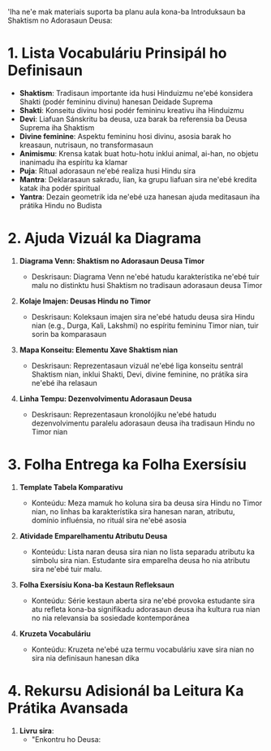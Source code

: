 'Iha ne'e mak materiais suporta ba planu aula kona-ba Introduksaun ba Shaktism no Adorasaun Deusa:

# 1. Lista Vocabuláriu Prinsipál ho Definisaun

- **Shaktism**: Tradisaun importante ida husi Hinduizmu ne'ebé konsidera Shakti (podér femininu divinu) hanesan Deidade Suprema
- **Shakti**: Konseitu divinu hosi podér femininu kreativu iha Hinduizmu
- **Devi**: Liafuan Sánskritu ba deusa, uza barak ba referensia ba Deusa Suprema iha Shaktism
- **Divine feminine**: Aspektu femininu hosi divinu, asosia barak ho kreasaun, nutrisaun, no transformasaun
- **Animismu**: Krensa katak buat hotu-hotu inklui animal, ai-han, no objetu inanimadu iha espíritu ka klamar
- **Puja**: Ritual adorasaun ne'ebé realiza husi Hindu sira
- **Mantra**: Deklarasaun sakradu, lian, ka grupu liafuan sira ne'ebé kredita katak iha podér spiritual
- **Yantra**: Dezain geometrik ida ne'ebé uza hanesan ajuda meditasaun iha prátika Hindu no Budista

# 2. Ajuda Vizuál ka Diagrama

1. **Diagrama Venn: Shaktism no Adorasaun Deusa Timor**
   - Deskrisaun: Diagrama Venn ne'ebé hatudu karakterístika ne'ebé tuir malu no distinktu husi Shaktism no tradisaun adorasaun deusa Timor

2. **Kolaje Imajen: Deusas Hindu no Timor**
   - Deskrisaun: Koleksaun imajen sira ne'ebé hatudu deusa sira Hindu nian (e.g., Durga, Kali, Lakshmi) no espíritu femininu Timor nian, tuir sorin ba komparasaun

3. **Mapa Konseitu: Elementu Xave Shaktism nian**
   - Deskrisaun: Reprezentasaun vizuál ne'ebé liga konseitu sentrál Shaktism nian, inklui Shakti, Devi, divine feminine, no prátika sira ne'ebé iha relasaun

4. **Linha Tempu: Dezenvolvimentu Adorasaun Deusa**
   - Deskrisaun: Reprezentasaun kronolójiku ne'ebé hatudu dezenvolvimentu paralelu adorasaun deusa iha tradisaun Hindu no Timor nian

# 3. Folha Entrega ka Folha Exersísiu

1. **Template Tabela Komparativu**
   - Konteúdu: Meza mamuk ho koluna sira ba deusa sira Hindu no Timor nian, no linhas ba karakterístika sira hanesan naran, atributu, domínio influénsia, no rituál sira ne'ebé asosia

2. **Atividade Emparelhamentu Atributu Deusa**
   - Konteúdu: Lista naran deusa sira nian no lista separadu atributu ka símbolu sira nian. Estudante sira emparelha deusa ho nia atributu sira ne'ebé tuir malu.

3. **Folha Exersísiu Kona-ba Kestaun Refleksaun**
   - Konteúdu: Série kestaun aberta sira ne'ebé provoka estudante sira atu refleta kona-ba signifikadu adorasaun deusa iha kultura rua nian no nia relevansia ba sosiedade kontemporánea

4. **Kruzeta Vocabuláriu**
   - Konteúdu: Kruzeta ne'ebé uza termu vocabuláriu xave sira nian no sira nia definisaun hanesan dika

# 4. Rekursu Adisionál ba Leitura Ka Prátika Avansada

1. **Livru sira**:
   - "Enkontru ho Deusa: